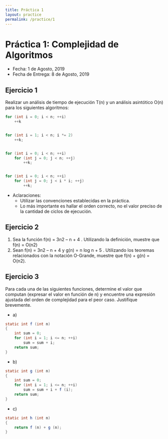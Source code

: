 ```yaml
---
title: Práctica 1
layout: practice
permalink: /practice/1
---
```


# Práctica 1: Complejidad de Algoritmos

* Fecha: 1 de Agosto, 2019
* Fecha de Entrega: 8 de Agosto, 2019

## Ejercicio 1

Realizar un análisis de tiempo de ejecución T(n) y un análisis asintótico O(n) para los siguientes algoritmos:

```java
for (int i = 0; i < n; ++i) 
	++k


for (int i = 1; i < n; i *= 2)
	++k;


for (int i = 0; i < n; ++i)
 	for (int j = 0; j < n; ++j)        
 		++k;


for (int i = 0; i < n; ++i)
	for (int j = 0; j < i * i; ++j)
		++k;
```

* Aclaraciones:
  * Utilizar las convenciones establecidas en la práctica.
  * Lo más importante es hallar el orden correcto, no el valor preciso de la cantidad de ciclos de ejecución.

## Ejercicio 2

1. Sea la función f(n) = 3n2 – n + 4 . Utilizando la definición, muestre que f(n) = O(n2)
2. Sean f(n) = 3n2 – n + 4 y g(n) = n log n + 5 . Utilizando los teoremas relacionados con la notación O-Grande, muestre que f(n) + g(n) = O(n2).

## Ejercicio 3

Para cada una de las siguientes funciones, determine el valor que computan (expresar el valor en función de n) y encuentre una expresión ajustada del orden de complejidad para el peor caso. Justifique brevemente.

* a)

```java
static int f (int n)
{
	int sum = 0;
	for (int i = 1; i <= n; ++i)
	    sum = sum + i;
	return sum;
}
```

* b)

```java
static int g (int n)
{
	int sum = 0;
	for (int i = 1; i <= n; ++i)
	    sum = sum + i + f (i);
	return sum;
}
```

* c)

```java
static int h (int n)
{ 
	return f (n) + g (n); 
}
```
